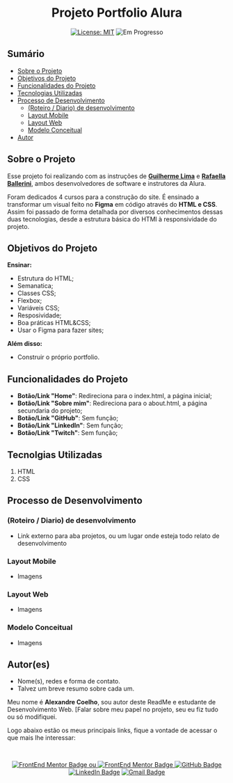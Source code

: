<h1 align="center"> Projeto Portfolio Alura </h1>

<p align="center">  </p>

<div align="center">

  <a href="https://github.com/coelhoalexandre/projeto-portfolio-alura/blob/main/LICENSE" target="_blank"><img src="https://img.shields.io/badge/License-MIT-yellow.svg" alt="License: MIT"></a> <img src="https://img.shields.io/badge/Em_Progresso-blue.svg" alt="Em Progresso">

</div>

## Sumário

- [Sobre o Projeto](#sobre-o-projeto)
- [Objetivos do Projeto](#objetivos-do-projeto)
- [Funcionalidades do Projeto](#funcionalidades-do-projeto)
- [Tecnologias Utilizadas](#tecnolgias-utilizadas)
- [Processo de Desenvolvimento](#processo-de-desenvolvimento)
  - [(Roteiro / Diario) de desenvolvimento](#roteiro--diario-de-desenvolvimento)
  - [Layout Mobile](#layout-mobile)
  - [Layout Web](#layout-web)
  - [Modelo Conceitual](#modelo-conceitual)
- [Autor](#autores)

## Sobre o Projeto

Esse projeto foi realizando com as instruções de **[Guilherme Lima](https://github.com/guilhermeonrails)** e **[Rafaella Ballerini](https://github.com/rafaballerini)**, ambos desenvolvedores de software e instrutores da Alura.

Foram dedicados 4 cursos para a construção do site. É ensinado a transformar um visual feito no **Figma** em código através do **HTML e CSS**. Assim foi passado de forma detalhada por diversos conhecimentos dessas duas tecnologias, desde a estrutura básica do HTMl à responsividade do projeto. 

## Objetivos do Projeto

**Ensinar:**
- Estrutura do HTML;
- Semanatica;
- Classes CSS;
- Flexbox;
- Variáveis CSS;
- Resposividade;
- Boa práticas HTML&CSS;
- Usar o Figma para fazer sites;
  
**Além disso:**
- Construir o próprio portfolio.

## Funcionalidades do Projeto

- **Botão/Link "Home"**: Redireciona para o index.html, a página inicial;
- **Botão/Link "Sobre mim"**: Redireciona para o about.html, a página secundaria do projeto;
- **Botão/Link "GitHub"**: Sem função;
- **Botão/Link "LinkedIn"**: Sem função;
- **Botão/Link "Twitch"**: Sem função;

## Tecnolgias Utilizadas

1. HTML
2. CSS

## Processo de Desenvolvimento 

### (Roteiro / Diario) de desenvolvimento

- Link externo para aba projetos, ou um lugar onde esteja todo relato de desenvolvimento

### Layout Mobile

- Imagens

### Layout Web

- Imagens

### Modelo Conceitual

- Imagens


## Autor(es)

- Nome(s), redes e forma de contato. 
- Talvez um breve resumo sobre cada um.

Meu nome é **Alexandre Coelho**, sou autor deste ReadMe e estudante de Desenvolvimento Web. [Falar sobre meu papel no projeto, seu eu fiz tudo ou só modifiquei.

Logo abaixo estão os meus principais links, fique a vontade de acessar o que mais lhe interessar:

<br>

<div align="center">

<a href = "https://www.frontendmentor.io/profile/coelhoalexandre" target="_blank"><img src="https://img.shields.io/badge/Frontend_Mentor-black?style=for-the-badge&logo=frontendmentor&logoColor=aqua" alt="FrontEnd Mentor Badge"> ou <a href = "https://www.frontendmentor.io/profile/coelhoalexandre" target="_blank"><img src="https://img.shields.io/badge/Frontend_Mentor-white?style=for-the-badge&logo=frontendmentor&logoColor=blue" alt="FrontEnd Mentor Badge">
<a href = "https://github.com/coelhoalexandre"><img src="https://img.shields.io/badge/GitHub-%23333?style=for-the-badge&logo=github&logoColor=white" alt="GitHub Badge"></a>
<a href="https://www.linkedin.com/in/-coelhoalexandre/" target="_blank"><img src="https://img.shields.io/badge/-LinkedIn-%230077B5?style=for-the-badge&logo=linkedin&logoColor=white" alt="LinkedIn Badge"></a>
<a href = "mailto:alexandrecoelhocontato@gmail.com" target="_blank"><img src="https://img.shields.io/badge/-Gmail-critical?style=for-the-badge&logo=gmail&logoColor=white" target="_blank" alt="Gmail Badge"></a>
